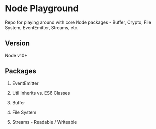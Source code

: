 # Node Playground
Repo for playing around with core Node packages - Buffer, Crypto, File System, EventEmitter, Streams, etc.

## Version
Node v10+

## Packages
1. EventEmitter

2. Util Inherits vs. ES6 Classes

3. Buffer

4. File System

5. Streams - Readable / Writeable